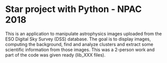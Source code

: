 # Star project with Python - NPAC 2018

This is an application to manipulate astrophysics images uploaded from the ESO Digital Sky Survey (DSS) database. The goal is to display images, computing the background, find and analyze clusters and extract some scientific information from those images. This was a 2-person work and part of the code was given ready (lib_XXX files).
